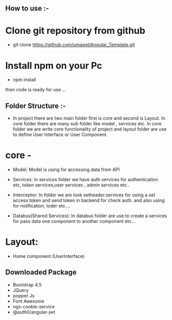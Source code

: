 ## How to use :-

# Clone git repository from github 

- git clone https://github.com/umagol/Angular_Template.git

# Install npm on your Pc

- npm install

then code is ready for use ...


## Folder Structure :-

- In project there are two main folder first is core and second is Layout. In core folder there are many sub folder like model , services etc. In core folder we are write core functionality of project and layout folder are use to define User Interface or User Component. 

# core - 

- Model: Model is using for accessing data from API

- Services: In services folder we have auth services for authentication etc, token services,user services , admin services  etc..

- Interceptor: In folder we are look setheader.services for using a set access token and send token in backend for check auth. and also using for notification, loder etc.... 

- Databus(Shared Services): In databus folder are use to create a services for pass data one component to another component etc...

# Layout:

- Home component (UserInterface) 


## Downloaded Package 

- Bootstrap 4.5
- JQuery
- popper Js
- Font Awesome
- ngx-cookie-service
- @auth0/angular-jwt
